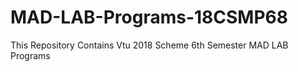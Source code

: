 # MAD-LAB-Programs-18CSMP68
 This Repository Contains Vtu 2018 Scheme 6th Semester MAD LAB Programs 
